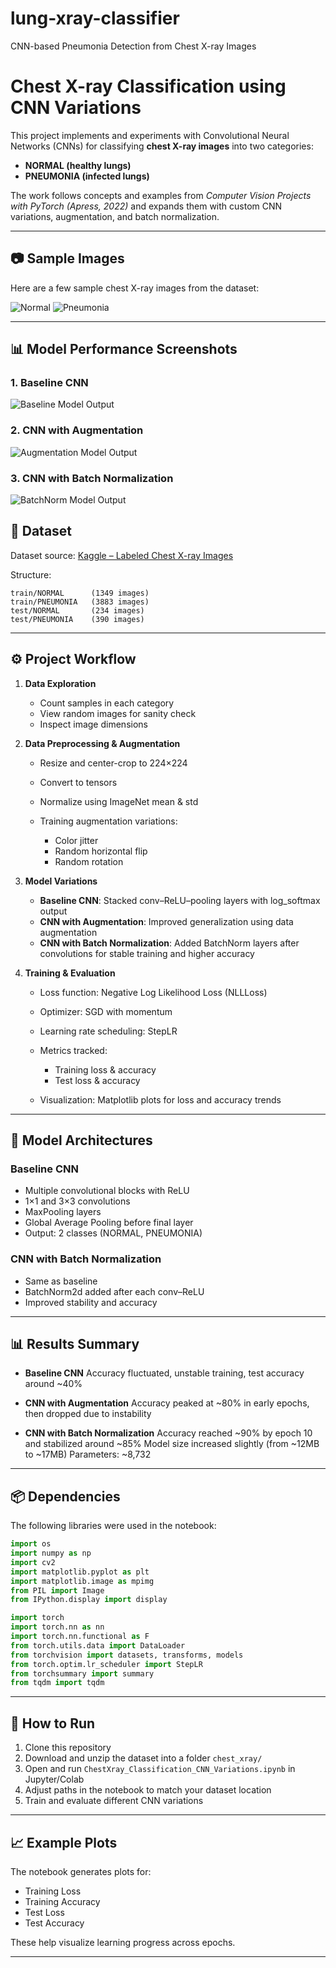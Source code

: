# lung-xray-classifier
CNN-based Pneumonia Detection from Chest X-ray Images

# Chest X-ray Classification using CNN Variations

This project implements and experiments with Convolutional Neural Networks (CNNs) for classifying **chest X-ray images** into two categories:

* **NORMAL (healthy lungs)**
* **PNEUMONIA (infected lungs)**

The work follows concepts and examples from *Computer Vision Projects with PyTorch (Apress, 2022)* and expands them with custom CNN variations, augmentation, and batch normalization.

---
## 📷 Sample Images

Here are a few sample chest X-ray images from the dataset:

![Normal](images/Normal.png)
![Pneumonia](images/Pneumonia.png)

---

## 📊 Model Performance Screenshots

### 1. Baseline CNN
![Baseline Model Output](images/baseline_output.png)

### 2. CNN with Augmentation
![Augmentation Model Output](images/augmentation_output.png)

### 3. CNN with Batch Normalization
![BatchNorm Model Output](images/batchnorm_output.png)

## 📂 Dataset

Dataset source: [Kaggle – Labeled Chest X-ray Images](https://www.kaggle.com/tolgadincer/labeled-chest-xray-images)

Structure:

```
train/NORMAL      (1349 images)
train/PNEUMONIA   (3883 images)
test/NORMAL       (234 images)
test/PNEUMONIA    (390 images)
```

---

## ⚙️ Project Workflow

1. **Data Exploration**

   * Count samples in each category
   * View random images for sanity check
   * Inspect image dimensions

2. **Data Preprocessing & Augmentation**

   * Resize and center-crop to 224×224
   * Convert to tensors
   * Normalize using ImageNet mean & std
   * Training augmentation variations:

     * Color jitter
     * Random horizontal flip
     * Random rotation

3. **Model Variations**

   * **Baseline CNN**: Stacked conv–ReLU–pooling layers with log\_softmax output
   * **CNN with Augmentation**: Improved generalization using data augmentation
   * **CNN with Batch Normalization**: Added BatchNorm layers after convolutions for stable training and higher accuracy

4. **Training & Evaluation**

   * Loss function: Negative Log Likelihood Loss (NLLLoss)
   * Optimizer: SGD with momentum
   * Learning rate scheduling: StepLR
   * Metrics tracked:

     * Training loss & accuracy
     * Test loss & accuracy
   * Visualization: Matplotlib plots for loss and accuracy trends

---

## 🧠 Model Architectures

### Baseline CNN

* Multiple convolutional blocks with ReLU
* 1×1 and 3×3 convolutions
* MaxPooling layers
* Global Average Pooling before final layer
* Output: 2 classes (NORMAL, PNEUMONIA)

### CNN with Batch Normalization

* Same as baseline
* BatchNorm2d added after each conv–ReLU
* Improved stability and accuracy

---

## 📊 Results Summary

* **Baseline CNN**
  Accuracy fluctuated, unstable training, test accuracy around \~40%

* **CNN with Augmentation**
  Accuracy peaked at \~80% in early epochs, then dropped due to instability

* **CNN with Batch Normalization**
  Accuracy reached \~90% by epoch 10 and stabilized around \~85%
  Model size increased slightly (from \~12MB to \~17MB)
  Parameters: \~8,732

---

## 📦 Dependencies

The following libraries were used in the notebook:

```python
import os
import numpy as np
import cv2
import matplotlib.pyplot as plt
import matplotlib.image as mpimg
from PIL import Image
from IPython.display import display

import torch
import torch.nn as nn
import torch.nn.functional as F
from torch.utils.data import DataLoader
from torchvision import datasets, transforms, models
from torch.optim.lr_scheduler import StepLR
from torchsummary import summary
from tqdm import tqdm
```

---

## 🚀 How to Run

1. Clone this repository
2. Download and unzip the dataset into a folder `chest_xray/`
3. Open and run `ChestXray_Classification_CNN_Variations.ipynb` in Jupyter/Colab
4. Adjust paths in the notebook to match your dataset location
5. Train and evaluate different CNN variations

---

## 📈 Example Plots

The notebook generates plots for:

* Training Loss
* Training Accuracy
* Test Loss
* Test Accuracy

These help visualize learning progress across epochs.

---



